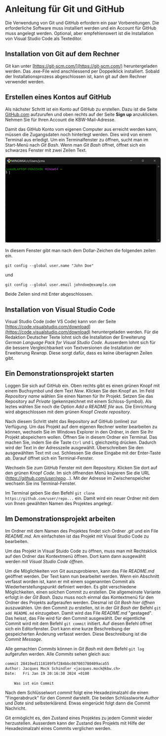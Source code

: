 # Anleitung für Git und GitHub

Die Verwendung von Git und GitHub erfordern ein paar Vorbereitungen.
Die erforderliche Software muss installiert werden und ein Account für
GitHub muss angelegt werden. Optional, aber empfehlenswert ist die
Installation von Visual Studio Code als Texteditor.

## Installation von Git auf dem Rechner

Git kan unter [https://git-scm.com/](https://git-scm.com/)
heruntergeladen werden. Das .exe-File wird anschliessend per Doppelklick
installiert. Sobald der Installationsprozess abgeschlossen ist, kann git
auf dem Rechner verwendet werden.

## Erstellen eines Kontos auf GitHub

Als nächster Schritt ist ein Konto auf GitHub zu erstellen. Dazu ist die
Seite [GitHub.com](https://github.com/) aufzurufen und oben rechts auf
der Seite **Sign up** anzuklicken. Nehmen Sie für Ihren Account die
KBW-Mail-Adresse.

Damit das GitHub Konto vom eigenen Computer aus erreicht werden kann,
müssen die Zugangsdaten noch hinterlegt werden. Dies wird von einem
Terminal aus erledigt. Um ein Terminalfenster zu öffnen, sucht man im
Start-Menü nach *Git Bash*. Wenn man *Git Bash* öffnet, öffnet sich ein
schwarzes Fenster mit zwei Zeilen Text.

![Git Bash](git_bash.png)

In diesem Fenster gibt man nach dem Dollar-Zeichen die folgenden zeilen
ein.

`git config --global user.name "John Doe"`

und

`git config --global user.email johndoe@example.com`

Beide Zeilen sind mit Enter abgeschlossen.

## Installation von Visual Studio Code

Visual Studio Code (oder VS Code) kann von der Seite
[https://code.visualstudio.com/download](https://code.visualstudio.com/download)
heruntergeladen werden. Für die Redaktion Deutscher Texte lohnt sich die
Installation der Erweiterung *German Language Pack for Visual Studio
Code*. Ausserdem lohnt sich für die bessere Vergleichbarkeit von
Textversionen die Installation der Erweiterung *Rewrap*. Diese sorgt
dafür, dass es keine überlagnen Zeilen gibt.

## Ein Demonstrationsprojekt starten

Loggen Sie sich auf GitHub ein. Oben rechts gibt es einen grünen Knopf
mit einem Buchsymbol und dem Text *New*. Klicken Sie den Knopf an. Im
Feld *Repository name* wählen Sie einen Namen für Ihr Projekt. Setzen
Sie das Repository auf *Private* (gekennzeichnet mit einem
Schloss-Symbol). Als leztes wählen Sie noch die Option *Add a README
file* aus. Die Einrichtung wird abgeschlossen mit dem grünen Knopf
*Create repository*.

Nach diesem Schritt steht das Repository auf GitHub (online) zur
Verfügung. Um das Projekt auf dem eigenen Rechner weiter bearbeiten zu
können, wechseln Sie im Windows Explorer in den Ordner, in dem Sie Ihr
Projekt abspeichern wollen. Öffnen Sie in diesem Ordner ein Terminal.
Das machen Sie, indem Sie die Taste `Ctrl` und L gleichzeitig drücken.
Dadurch wird der Text in der Adresszeile ausgewählt. Überschreiben Sie
den ausgewählten Text mit `cmd`. Schliessen Sie diese Eingabe mit der
Enter-Taste ab. Darauf öffnet sich ein Terminal-Fenster.

Wechseln Sie zum GitHub Fenster mit dem Repository. Klicken Sie dort auf
den grünen Knopf *Code*. Im sich öffnenden Menü kopieren Sie die URL
(*https://github.com/user/repo...*). Mit der Adresse im Zwischenspeicher
wechseln Sie ins Terminal-Fenster.

Im Terminal geben Sie den Befehl `git clone
https://github.com/user/repo...` ein. Damit wird ein neuer Ordner mit
dem von Ihnen gewählten Namen des Projektes angelegt.

## Im Demonstrationsprojekt arbeiten

Im Ordner mit dem Namen des Projektes findet sich Ordner *.git* und ein
File *README.md*. Am einfachsten ist das Projekt mit Visual Studio Code
zu bearbeiten.

Um das Projekt in Visual Stuido Code zu öffnen, muss man mit Rechtsklick
auf den Ordner das Kontextmenü öffnen. Dort kann dann ausgewählt werden
*mit Visual Studio Code öffnen*.

Um die Möglichkeiten von Git auszuprobieren, kann das File *README.md*
geöffnet werden. Der Text kann nun bearbeitet werden. Wenn ein Abschnitt
verfasst worden ist, kann er mit einem sogenannten Commit als
Wiederherstellungspunkt definiert werden. Es gibt verschiedene
Möglichkeiten, einen solchen Commit zu erstellen. Die allgemeinste
Variante erfolgt in der *Git Bash*. Dazu muss noch einmal das
Kontextmenü für den Ordner des Projekts aufgeraufen werden. Diesmal ist
*Git Bash hier öffnen* auszuwählen. Um den Commit zu erstellen, ist in
der *Git Bash* der Befehl `git add README.md` einzugeben. Damit wird das
File *README.md* "gestaged". Das heisst, das File wird für den Commit
ausgewählt. Der eigentliche Commit wird mit dem Befehl `git commit`
initiert. Auf diesen Befehl öffnet sich ein Editorfenster. Dort kann
eine kurze Beschreibung der gespeicherten Änderung verfasst werden.
Diese Beschreibung ist die *Commit Message*.

Alle gemachten *Commits* können in *Git Bash* mit dem Befehl `git log`
aufgerufen werden. Alle *Commits* sehen gleich aus:

```
commit 28410ed1118189fbf284bbc087003780409aca55
Author: Jacques Mock Schindler <jacques.mock@kbw.ch>
Date:   Fri Jan 19 20:16:30 2024 +0100

    Was ist ein Commit
```

Nach dem Schlüsselwort *commit* folgt eine Hexadezimalzahl die einen
"Fingerabdruck" für den *Commit* darstellt. Die beiden Schlüsslworte
*Author* und *Date* sind selbsterklärend. Etwas eingerückt folgt dann
die Commit Nachricht.

Git ermöglicht es, den Zustand eines Projektes zu jedem Commit wieder
herzustellen. Ausserdem kann der Zustand des Projekts mit Hilfe der
Hexadezimalzahl eines Commits verglichen werden.